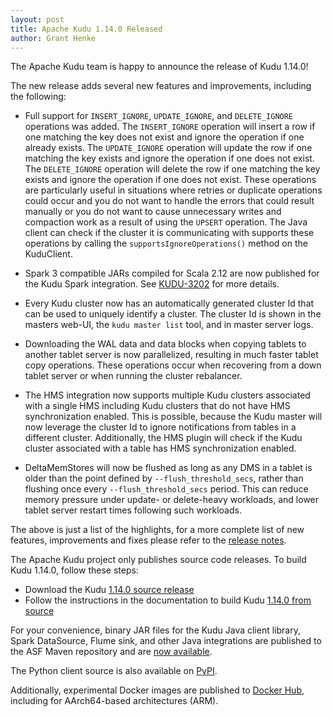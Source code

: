 ```yaml
---
layout: post
title: Apache Kudu 1.14.0 Released
author: Grant Henke
---
```


The Apache Kudu team is happy to announce the release of Kudu 1.14.0!

The new release adds several new features and improvements, including the
following:

<!--more-->

- Full support for `INSERT_IGNORE`, `UPDATE_IGNORE`, and `DELETE_IGNORE` operations
  was added. The `INSERT_IGNORE` operation will insert a row if one matching the key
  does not exist and ignore the operation if one already exists. The `UPDATE_IGNORE`
  operation will update the row if one matching the key exists and ignore the operation
  if one does not exist. The `DELETE_IGNORE` operation will delete the row if one matching
  the key exists and ignore the operation if one does not exist. These operations are
  particularly useful in situations where retries or duplicate operations could occur and
  you do not want to handle the errors that could result manually or you do not want to cause
  unnecessary writes and compaction work as a result of using the `UPSERT` operation.
  The Java client can check if the cluster it is communicating with supports these operations
  by calling the `supportsIgnoreOperations()` method on the KuduClient.

- Spark 3 compatible JARs compiled for Scala 2.12 are now published for the Kudu Spark integration.
  See [KUDU-3202](https://issues.apache.org/jira/browse/KUDU-3202) for more details.

- Every Kudu cluster now has an automatically generated cluster Id that can be used to uniquely
  identify a cluster. The cluster Id is shown in the masters web-UI, the `kudu master list` tool,
  and in master server logs.

- Downloading the WAL data and data blocks when copying tablets to another tablet server is now
  parallelized, resulting in much faster tablet copy operations. These operations occur when
  recovering from a down tablet server or when running the cluster rebalancer.

- The HMS integration now supports multiple Kudu clusters associated with a single HMS
  including Kudu clusters that do not have HMS synchronization enabled. This is possible,
  because the Kudu master will now leverage the cluster Id to ignore notifications from
  tables in a different cluster. Additionally, the HMS plugin will check if the Kudu cluster
  associated with a table has HMS synchronization enabled.

- DeltaMemStores will now be flushed as long as any DMS in a tablet is older than the point
  defined by `--flush_threshold_secs`, rather than flushing once every `--flush_threshold_secs`
  period. This can reduce memory pressure under update- or delete-heavy workloads, and lower tablet
  server restart times following such workloads.

The above is just a list of the highlights, for a more complete list of new
features, improvements and fixes please refer to the [release
notes](/releases/1.14.0/docs/release_notes.html).

The Apache Kudu project only publishes source code releases. To build Kudu
1.14.0, follow these steps:

- Download the Kudu [1.14.0 source release](/releases/1.14.0)
- Follow the instructions in the documentation to build Kudu [1.14.0 from
  source](/releases/1.14.0/docs/installation.html#build_from_source)

For your convenience, binary JAR files for the Kudu Java client library, Spark
DataSource, Flume sink, and other Java integrations are published to the ASF
Maven repository and are [now
available](https://search.maven.org/search?q=g:org.apache.kudu%20AND%20v:1.14.0).

The Python client source is also available on
[PyPI](https://pypi.org/project/kudu-python/).

Additionally, experimental Docker images are published to
[Docker Hub](https://hub.docker.com/r/apache/kudu), including for AArch64-based
architectures (ARM).
